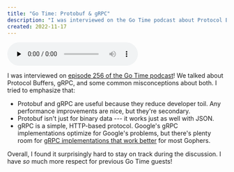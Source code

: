 ```yaml
---
title: "Go Time: Protobuf & gRPC"
description: "I was interviewed on the Go Time podcast about Protocol Buffers and gRPC."
created: 2022-11-17
---
```


<audio data-theme="night" data-src="https://changelog.com/gotime/256/embed"
src="https://op3.dev/e/https://cdn.changelog.com/uploads/gotime/256/go-time-256.mp3"
preload="none" class="changelog-episode" controls></audio>
<script async src="//cdn.changelog.com/embed.js"></script>

I was interviewed on [episode 256 of the Go Time
podcast](https://changelog.com/gotime/256)! We talked about Protocol Buffers,
gRPC, and some common misconceptions about both. I tried to emphasize that:

* Protobuf and gRPC are useful because they reduce developer toil. Any
  performance improvements are nice, but they're secondary.
* Protobuf isn't just for binary data --- it works just as well with JSON.
* gRPC is a simple, HTTP-based protocol. Google's gRPC implementations optimize
  for Google's problems, but there's plenty room for [gRPC implementations that
  work better](https://github.com/bufbuild/connect-go) for most Gophers.

Overall, I found it surprisingly hard to stay on track during the discussion.
I have *so* much more respect for previous Go Time guests!
